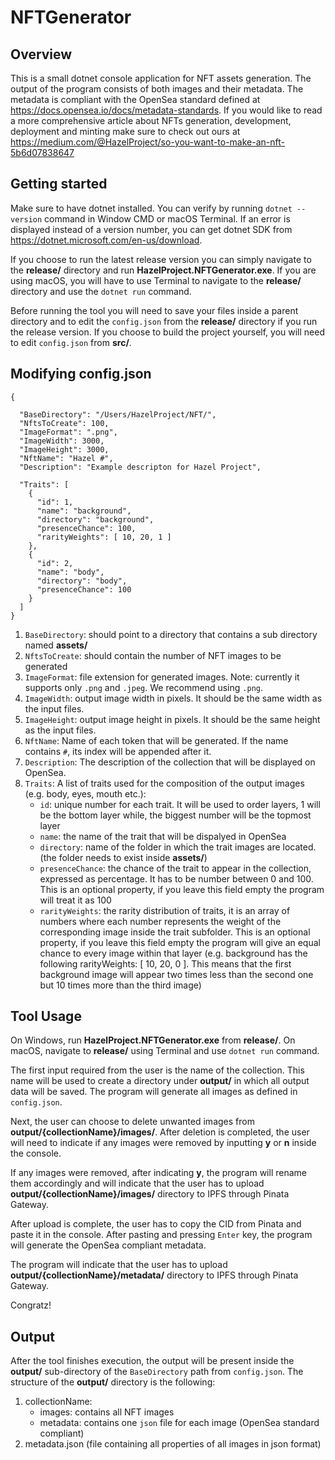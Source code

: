 # NFTGenerator

## Overview

This is a small dotnet console application for NFT assets generation. 
The output of the program consists of both images and their metadata.
The metadata is compliant with the OpenSea standard defined at https://docs.opensea.io/docs/metadata-standards.
If you would like to read a more comprehensive article about NFTs generation, development, deployment and minting make sure to check out ours at https://medium.com/@HazelProject/so-you-want-to-make-an-nft-5b6d07838647

## Getting started

Make sure to have dotnet installed. You can verify by running `dotnet --version` command in Window CMD or macOS Terminal. If an error is displayed instead of a version number, you can get dotnet SDK from https://dotnet.microsoft.com/en-us/download. 

If you choose to run the latest release version you can simply navigate to the **release/** directory and run **HazelProject.NFTGenerator.exe**. 
If you are using macOS, you will have to use Terminal to navigate to the **release/** directory and use the `dotnet run` command.

Before running the tool you will need to save your files inside a parent directory and to edit the `config.json` from the **release/** directory if you run the release version.
If you choose to build the project yourself, you will need to edit `config.json` from **src/**.

## Modifying config.json

```
{

  "BaseDirectory": "/Users/HazelProject/NFT/",
  "NftsToCreate": 100,
  "ImageFormat": ".png",
  "ImageWidth": 3000,
  "ImageHeight": 3000,
  "NftName": "Hazel #",
  "Description": "Example descripton for Hazel Project",

  "Traits": [
    {
      "id": 1,
      "name": "background",
      "directory": "background",
      "presenceChance": 100,
      "rarityWeights": [ 10, 20, 1 ]
    },
    {
      "id": 2,
      "name": "body",
      "directory": "body",
      "presenceChance": 100
    }
  ]
}
```

1. `BaseDirectory`: should point to a directory that contains a sub directory named **assets/**
2. `NftsToCreate`: should contain the number of NFT images to be generated
3. `ImageFormat`: file extension for generated images. Note: currently it supports only `.png` and `.jpeg`. We recommend using `.png`.
4. `ImageWidth`: output image width in pixels. It should  be the same width as the input files.
5. `ImageHeight`: output image height in pixels. It should  be the same height as the input files.
6. `NftName`: Name of each token that will be generated. If the name contains `#`, its index will be appended after it.
7. `Description`: The description of the collection that will be displayed on OpenSea.
8. `Traits`: A list of traits used for the composition of the output images (e.g. body, eyes, mouth etc.):
   - `id`: unique number for each trait. It will be used to order layers, 1 will be the bottom layer while, the biggest number will be the topmost layer
   - `name`: the name of the trait that will be dispalyed in OpenSea
   - `directory`: name of the folder in which the trait images are located. (the folder needs to exist inside **assets/**)
   - `presenceChance`: the chance of the trait to appear in the collection, expressed as percentage. It has to be number between 0 and 100. This is an optional property, if you leave this field empty the program will treat it as 100
   - `rarityWeights`: the rarity distribution of traits, it is an array of numbers where each number represents the weight of the corresponding image inside the trait subfolder. This is an optional property, if you leave this field empty the program will give an equal chance to every image within that layer
   (e.g. background has the following rarityWeights: [ 10, 20, 0 ]. This means that the first background image will appear two times less than the second one but 10 times more than the third image)


## Tool Usage

On Windows, run **HazelProject.NFTGenerator.exe** from **release/**.
On macOS, navigate to **release/** using Terminal and use `dotnet run` command.

The first input required from the user is the name of the collection. This name will be used to create a directory under **output/** in which all output data will be saved.
The program will generate all images as defined in `config.json`.

Next, the user can choose to delete unwanted images from **output/{collectionName}/images/**. After deletion is completed, the user will need to indicate if any images were removed by inputting **y** or **n** inside the console.

If any images were removed, after indicating **y**, the program will rename them accordingly and will indicate that the user has to upload **output/{collectionName}/images/** directory to IPFS through Pinata Gateway.

After upload is complete, the user has to copy the CID from Pinata and paste it in the console. After pasting and pressing `Enter` key, the program will generate the OpenSea compliant metadata. 

The program will indicate that the user has to upload **output/{collectionName}/metadata/** directory to IPFS through Pinata Gateway.

Congratz!

## Output

After the tool finishes execution, the output will be present inside the **output/** sub-directory of the `BaseDirectory` path from `config.json`.
The structure of the **output/** directory is the following:
1. collectionName:
   - images: contains all NFT images
   - metadata: contains one `json` file for each image (OpenSea standard compliant)
2. metadata.json (file containing all properties of all images in json format)
